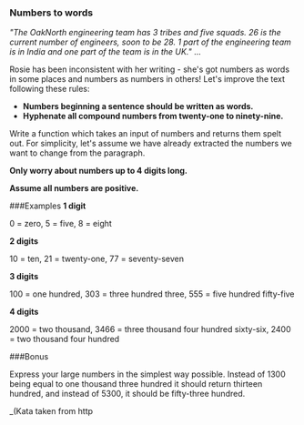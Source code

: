 ### Numbers to words

_"The OakNorth engineering team has 3 tribes and five squads. 26 is the current number of engineers, soon to be 28.
1 part of the engineering team is in India and one part of the team is in the UK."_
...

Rosie has been inconsistent with her writing - she's got numbers as words in some places and numbers as numbers in others!
Let's improve the text following these rules:

- **Numbers beginning a sentence should be written as words.**
- **Hyphenate all compound numbers from twenty-one to ninety-nine.**

Write a function which takes an input of numbers and returns them spelt out.
For simplicity, let's assume we have already extracted the numbers we want to change from the paragraph.

**Only worry about numbers up to 4 digits long.**

**Assume all numbers are positive.**

###Examples
**1 digit**

0 = zero, 5 = five, 8 = eight

**2 digits**

10 = ten, 21 = twenty-one, 77 = seventy-seven

**3 digits**

100 = one hundred, 303 = three hundred three, 555 = five hundred fifty-five

**4 digits**

2000 = two thousand, 3466 = three thousand four hundred sixty-six, 2400 = two thousand four hundred

###Bonus

Express your large numbers in the simplest way possible.
Instead of 1300 being equal to one thousand three hundred it should return thirteen hundred, and instead of 5300, it should be fifty-three hundred.




_(Kata taken from http